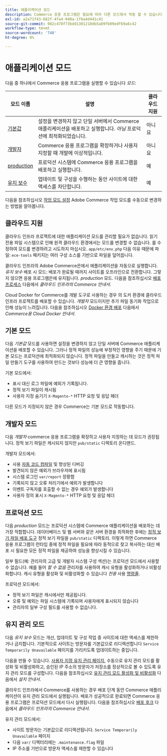 ```yaml
---
title: 애플리케이션 모드
description: Commerce 응용 프로그램은 필요에 따라 다른 모드에서 작동 할 수 있습니다. 사용 가능한 애플리케이션 모드의 세부 목록을 봅니다.
exl-id: a2a71f43-682f-4fa4-940a-1f6a4d441c41
source-git-commit: 982c478f73bdd1301210db5a89fb09edf69a6c42
workflow-type: tm+mt
source-wordcount: '740'
ht-degree: 0%

---
```


# 애플리케이션 모드

다음 중 하나에서 Commerce 응용 프로그램을 실행할 수 있습니다 _모드_:

| 모드 이름 | 설명 | 클라우드 지원 |
| ------------------------ | ------------------- | ------------- |
| [기본값](#default-mode) | 설정을 변경하지 않고 단일 서버에서 Commerce 애플리케이션을 배포하고 실행합니다. _아님_ 프로덕션에 최적화되었습니다. | 아니요 |
| [개발자](#developer-mode) | Commerce 응용 프로그램을 확장하거나 사용자 지정할 때 개발에 이상적입니다. | 아니요 |
| [production](#production-mode) | 프로덕션 시스템에 Commerce 응용 프로그램을 배포하고 실행합니다. | 예 |
| [유지 보수](#maintenance-mode) | 업데이트 및 구성을 수행하는 동안 사이트에 대한 액세스를 차단합니다. | 예 |

다음을 참조하십시오 [작업 모드 설정](../cli/set-mode.md) Adobe Commerce 작업 모드를 수동으로 변경하는 방법을 알아봅니다.

## 클라우드 지원

클라우드 인프라 프로젝트에 대한 애플리케이션 모드를 관리할 필요가 없습니다. 읽기 전용 파일 시스템으로 인해 원격 클라우드 환경에서는 모드를 변경할 수 없습니다. 를 수정하여 모드를 변경하려고 시도하지 마십시오. `app/etc/env.php` 다음 이유 때문에 파일: `ece-tools` 패키지는 여러 구성 소스를 기반으로 파일을 덮어씁니다.

클라우드 인프라의 Adobe Commerce은에서 애플리케이션을 자동으로 실행합니다. _유지 보수_ 배포 시 모드: 배포가 완료될 때까지 사이트를 오프라인으로 전환합니다. 그렇지 않으면 응용 프로그램은에 유지됩니다. _production_ 모드. 다음을 참조하십시오 [배포 프로세스](https://experienceleague.adobe.com/docs/commerce-cloud-service/user-guide/develop/deploy/process.html#deploy-phase) 다음에서 _클라우드 인프라의 Commerce 안내서_.

Cloud Docker for Commerce를 개발 도구로 사용하는 경우 의 도커 환경에 클라우드 인프라 프로젝트를 배포할 수 있습니다. _개발자_ 모드이지만 추가 파일 동기화 작업으로 인해 성능이 느려집니다. 다음을 참조하십시오 [Docker 환경 배포](https://developer.adobe.com/commerce/cloud-tools/docker/deploy/#launch-mode) 다음에서 _Commerce용 Cloud Docker 안내서_.

## 기본 모드

다음 _기본값_ 모드를 사용하면 설정을 변경하지 않고 단일 서버에 Commerce 애플리케이션을 배포할 수 있습니다. 그러나 정적 파일의 성능에 부정적인 영향을 주기 때문에 기본 모드는 프로덕션에 최적화되지 않습니다. 정적 파일을 만들고 캐시하는 것은 정적 파일 만들기 도구를 사용하여 만드는 것보다 성능에 더 큰 영향을 줍니다.

기본 모드에서:

- 표시 대신 로그 파일에 예외가 기록됩니다.
- 정적 보기 파일이 캐시됨
- 사용자 지정 숨기기 `X-Magento-*` HTTP 요청 및 응답 헤더

다른 모드가 지정되지 않은 경우 Commerce는 기본 모드로 작동합니다.

## 개발자 모드

다음 _개발자_ commerce 응용 프로그램을 확장하고 사용자 지정하는 데 모드가 권장됩니다. 정적 보기 파일은 캐시되지 않지만 `pub/static` 디렉토리 온디맨드.

개발자 모드에서:

- 사용 [자동 코드 컴파일](../cli/code-compiler.md) 및 향상된 디버깅
- 발견되지 않은 예외가 브라우저에 표시됨
- 시스템 로그인 `var/report` 장황함
- 기록되지 않고 오류 처리기에서 예외가 발생합니다
- 이벤트 구독자를 호출할 수 없는 경우 예외가 발생합니다
- 사용자 정의 표시 `X-Magento-*` HTTP 요청 및 응답 헤더

## 프로덕션 모드

다음 _production_ 모드는 프로덕션 시스템에 Commerce 애플리케이션을 배포하는 데 가장 적합합니다. 데이터베이스 및 웹 서버와 같은 서버 환경을 최적화한 후에는 [정적 보기 파일 배포 도구](../cli/static-view-file-deployment.md) 정적 보기 파일을 `pub/static` 디렉토리. 이렇게 하면 Commerce 응용 프로그램이 런타임 중에 정적 파일을 필요에 따라 동적으로 찾고 복사하는 대신 배포 시 필요한 모든 정적 파일을 제공하여 성능을 향상시킬 수 있습니다.

일부 필드(예: 관리자의 고급 및 개발자 시스템 구성 섹션)는 프로덕션 모드에서 사용할 수 없습니다. 예를 들어 _할 수 없음_ 관리자를 사용하여 캐시 유형을 활성화하거나 비활성화합니다. 캐시 유형을 활성화 및 비활성화할 수 있습니다 _전용_ 사용 [명령줄](../cli/manage-cache.md#config-cli-subcommands-cache-en).

프로덕션 모드에서:

- 정적 보기 파일은 캐시에서만 제공됩니다.
- 오류 및 예외는 파일 시스템에 기록되며 사용자에게 표시되지 않습니다
- 관리자의 일부 구성 필드를 사용할 수 없습니다.

## 유지 관리 모드

다음 _유지 보수_ 모드는 개선, 업데이트 및 구성 작업 중 사이트에 대한 액세스를 제한하거나 금지합니다. 기본적으로 사이트는 방문자를 기본값으로 리디렉션합니다 `Service Temporarily Unavailable` 페이지를 가리키도록 업데이트하는 중입니다.

다음을 만들 수 있습니다. [사용자 지정 유지 관리 페이지](../../upgrade/troubleshooting/maintenance-mode-options.md), 수동으로 유지 관리 모드를 활성화 및 비활성화하고, 승인된 IP 주소의 방문자가 저장소를 정상적으로 볼 수 있도록 유지 관리 모드를 구성합니다. 다음을 참조하십시오 [유지 관리 모드 활성화 및 비활성화](../../installation/tutorials/maintenance-mode.md) 다음에서 _설치 안내서_.

클라우드 인프라에서 Commerce를 사용하는 경우 배포 단계 동안 Commerce 애플리케이션이 유지 관리 모드에서 실행됩니다. 배포가 성공적으로 완료되면 Commerce 응용 프로그램은 프로덕션 모드에서 다시 실행됩니다. 다음을 참조하십시오 [배포 후크](https://experienceleague.adobe.com/docs/commerce-cloud-service/user-guide/develop/deploy/best-practices.html#phase-5%3A-deployment-hooks) 다음에서 _클라우드 인프라의 Commerce 안내서_.

유지 관리 모드에서:

- 사이트 방문자는 기본값으로 리디렉션됩니다. `Service Temporarily Unavailable` 페이지
- 다음 `var/` 디렉터리에는 `.maintenance.flag` 파일
- IP 주소를 기반으로 방문자 액세스를 제한할 수 있습니다
